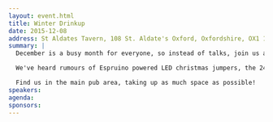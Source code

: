 ```yaml
---
layout: event.html
title: Winter Drinkup
date: 2015-12-08
address: St Aldates Tavern, 108 St. Aldate's Oxford, Oxfordshire, OX1 1BU
summary: |
  December is a busy month for everyone, so instead of talks, join us at St Aldates Tavern for drinking and/or festive, nerdy conversation.

  We've heard rumours of Espruino powered LED christmas jumpers, the 24 PRs of Christmas and an unhealthy amount of Emoji.

  Find us in the main pub area, taking up as much space as possible!
speakers:
agenda:
sponsors:
---
```

